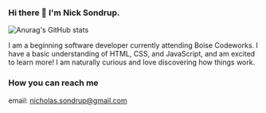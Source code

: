 ### Hi there 👋 I'm Nick Sondrup. 

![Anurag's GitHub stats](https://github-readme-stats.vercel.app/api?username=NickSondrup&show_icons=true&theme=tokyonight)

I am a beginning software developer currently attending Boise Codeworks. I have a basic understanding of HTML, CSS, and JavaScript, and am excited to learn more! I am naturally  curious and love discovering how things work. 



### How you can reach me

email: nicholas.sondrup@gmail.com




<!--
**NickSondrup/NickSondrup** is a ✨ _special_ ✨ repository because its `README.md` (this file) appears on your GitHub profile.

Here are some ideas to get you started:

- 🔭 I’m currently working on ...
- 🌱 I’m currently learning ...
- 👯 I’m looking to collaborate on ...
- 🤔 I’m looking for help with ...
- 💬 Ask me about ...
- 📫 How to reach me: ...
- 😄 Pronouns: ...
- ⚡ Fun fact: ...
-->
